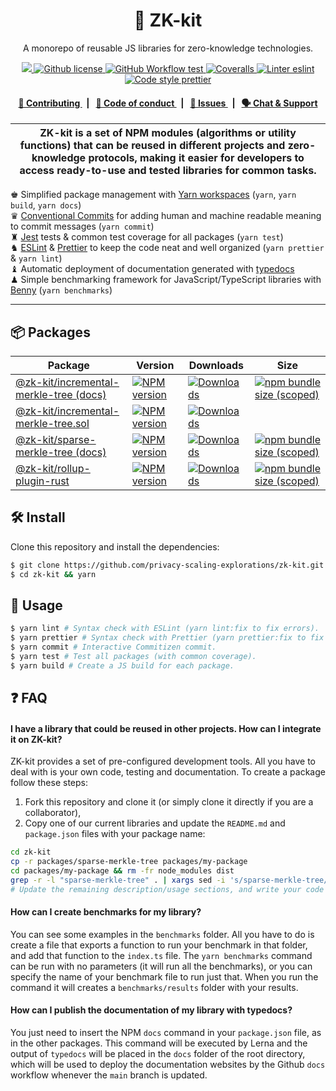 <p align="center">
    <h1 align="center">
        🧰 ZK-kit
    </h1>
    <p align="center">A monorepo of reusable JS libraries for zero-knowledge technologies.</p>
</p>

<p align="center">
    <a href="https://github.com/privacy-scaling-explorations" target="_blank">
        <img src="https://img.shields.io/badge/project-PSE-blue.svg?style=flat-square">
    </a>
    <a href="https://github.com/privacy-scaling-explorations/zk-kit/blob/main/LICENSE">
        <img alt="Github license" src="https://img.shields.io/github/license/privacy-scaling-explorations/zk-kit.svg?style=flat-square">
    </a>
    <a href="https://github.com/privacy-scaling-explorations/zk-kit/actions?query=workflow%3Atest">
        <img alt="GitHub Workflow test" src="https://img.shields.io/github/workflow/status/privacy-scaling-explorations/zk-kit/test?label=test&style=flat-square&logo=github">
    </a>
    <a href="https://coveralls.io/github/privacy-scaling-explorations/zk-kit">
        <img alt="Coveralls" src="https://img.shields.io/coveralls/github/privacy-scaling-explorations/zk-kit?label=coverage (ts)&style=flat-square&logo=coveralls">
    </a>
    <a href="https://eslint.org/">
        <img alt="Linter eslint" src="https://img.shields.io/badge/linter-eslint-8080f2?style=flat-square&logo=eslint">
    </a>
    <a href="https://prettier.io/">
        <img alt="Code style prettier" src="https://img.shields.io/badge/code%20style-prettier-f8bc45?style=flat-square&logo=prettier">
    </a>
</p>

<div align="center">
    <h4>
        <a href="/CONTRIBUTING.md">
            👥 Contributing
        </a>
        <span>&nbsp;&nbsp;|&nbsp;&nbsp;</span>
        <a href="/CODE_OF_CONDUCT.md">
            🤝 Code of conduct
        </a>
        <span>&nbsp;&nbsp;|&nbsp;&nbsp;</span>
        <a href="https://github.com/privacy-scaling-explorations/zk-kit/issues/new/choose">
            🔎 Issues
        </a>
        <span>&nbsp;&nbsp;|&nbsp;&nbsp;</span>
        <a href="https://discord.gg/9B9WgGP6YM">
            🗣️ Chat &amp; Support
        </a>
    </h4>
</div>

| ZK-kit is a set of NPM modules (algorithms or utility functions) that can be reused in different projects and zero-knowledge protocols, making it easier for developers to access ready-to-use and tested libraries for common tasks. |
| ------------------------------------------------------------------------------------------------------------------------------------------------------------------------------------------------------------------------------------- |

♚ Simplified package management with [Yarn workspaces](https://yarnpkg.com/features/workspaces) (`yarn`, `yarn build`, `yarn docs`)\
♛ [Conventional Commits](https://www.conventionalcommits.org) for adding human and machine readable meaning to commit messages (`yarn commit`)\
♜ [Jest](https://jestjs.io/) tests & common test coverage for all packages (`yarn test`)\
♞ [ESLint](https://eslint.org/) & [Prettier](https://prettier.io/) to keep the code neat and well organized (`yarn prettier` & `yarn lint`)\
♝ Automatic deployment of documentation generated with [typedocs](https://typedoc.org/)\
♟ Simple benchmarking framework for JavaScript/TypeScript libraries with [Benny](https://github.com/caderek/benny) (`yarn benchmarks`)

---

## 📦 Packages

<table>
    <th>Package</th>
    <th>Version</th>
    <th>Downloads</th>
    <th>Size</th>
    <tbody>
        <tr>
            <td>
                <a href="https://github.com/privacy-scaling-explorations/zk-kit/tree/main/packages/incremental-merkle-tree">
                    @zk-kit/incremental-merkle-tree
                </a>
                 <a href="https://zkkit.appliedzkp.org/incremental-merkle-tree">
                    (docs)
                </a>
            </td>
            <td>
                <!-- NPM version -->
                <a href="https://npmjs.org/package/@zk-kit/incremental-merkle-tree">
                    <img src="https://img.shields.io/npm/v/@zk-kit/incremental-merkle-tree.svg?style=flat-square" alt="NPM version" />
                </a>
            </td>
            <td>
                <!-- Downloads -->
                <a href="https://npmjs.org/package/@zk-kit/incremental-merkle-tree">
                    <img src="https://img.shields.io/npm/dm/@zk-kit/incremental-merkle-tree.svg?style=flat-square" alt="Downloads" />
                </a>
            </td>
            <td>
                <!-- Size -->
                <a href="https://bundlephobia.com/package/@zk-kit/incremental-merkle-tree">
                    <img src="https://img.shields.io/bundlephobia/minzip/@zk-kit/incremental-merkle-tree" alt="npm bundle size (scoped)" />
                </a>
            </td>
        </tr>
        <tr>
            <td>
                <a href="https://github.com/privacy-scaling-explorations/zk-kit/tree/main/packages/incremental-merkle-tree.sol">
                    @zk-kit/incremental-merkle-tree.sol
                </a>
            </td>
            <td>
                <!-- NPM version -->
                <a href="https://npmjs.org/package/@zk-kit/incremental-merkle-tree.sol">
                    <img src="https://img.shields.io/npm/v/@zk-kit/incremental-merkle-tree.sol.svg?style=flat-square" alt="NPM version" />
                </a>
            </td>
            <td>
                <!-- Downloads -->
                <a href="https://npmjs.org/package/@zk-kit/incremental-merkle-tree.sol">
                    <img src="https://img.shields.io/npm/dm/@zk-kit/incremental-merkle-tree.sol.svg?style=flat-square" alt="Downloads" />
                </a>
            </td>
            <td></td>
        </tr>
        <tr>
            <td>
                <a href="https://github.com/privacy-scaling-explorations/zk-kit/tree/main/packages/sparse-merkle-tree">
                    @zk-kit/sparse-merkle-tree
                </a>
                 <a href="https://zkkit.appliedzkp.org/sparse-merkle-tree/">
                    (docs)
                </a>
            </td>
            <td>
                <!-- NPM version -->
                <a href="https://npmjs.org/package/@zk-kit/sparse-merkle-tree">
                    <img src="https://img.shields.io/npm/v/@zk-kit/sparse-merkle-tree.svg?style=flat-square" alt="NPM version" />
                </a>
            </td>
            <td>
                <!-- Downloads -->
                <a href="https://npmjs.org/package/@zk-kit/sparse-merkle-tree">
                    <img src="https://img.shields.io/npm/dm/@zk-kit/sparse-merkle-tree.svg?style=flat-square" alt="Downloads" />
                </a>
            </td>
            <td>
                <!-- Size -->
                <a href="https://bundlephobia.com/package/@zk-kit/sparse-merkle-tree">
                    <img src="https://img.shields.io/bundlephobia/minzip/@zk-kit/sparse-merkle-tree" alt="npm bundle size (scoped)" />
                </a>
            </td>
        </tr>
        <tr>
            <td>
                <a href="https://github.com/privacy-scaling-explorations/zk-kit/tree/main/packages/rollup-plugin-rust">
                    @zk-kit/rollup-plugin-rust
                </a>
            </td>
            <td>
                <!-- NPM version -->
                <a href="https://npmjs.org/package/@zk-kit/rollup-plugin-rust">
                    <img src="https://img.shields.io/npm/v/@zk-kit/rollup-plugin-rust.svg?style=flat-square" alt="NPM version" />
                </a>
            </td>
            <td>
                <!-- Downloads -->
                <a href="https://npmjs.org/package/@zk-kit/rollup-plugin-rust">
                    <img src="https://img.shields.io/npm/dm/@zk-kit/rollup-plugin-rust.svg?style=flat-square" alt="Downloads" />
                </a>
            </td>
            <td>
                <!-- Size -->
                <a href="https://bundlephobia.com/package/@zk-kit/rollup-plugin-rust">
                    <img src="https://img.shields.io/bundlephobia/minzip/@zk-kit/rollup-plugin-rust" alt="npm bundle size (scoped)" />
                </a>
            </td>
        </tr>
    <tbody>
</table>

## 🛠 Install

Clone this repository and install the dependencies:

```bash
$ git clone https://github.com/privacy-scaling-explorations/zk-kit.git
$ cd zk-kit && yarn
```

## 📜 Usage

```bash
$ yarn lint # Syntax check with ESLint (yarn lint:fix to fix errors).
$ yarn prettier # Syntax check with Prettier (yarn prettier:fix to fix errors).
$ yarn commit # Interactive Commitizen commit.
$ yarn test # Test all packages (with common coverage).
$ yarn build # Create a JS build for each package.
```

## ❓ FAQ

#### I have a library that could be reused in other projects. How can I integrate it on ZK-kit?

ZK-kit provides a set of pre-configured development tools. All you have to deal with is your own code, testing and documentation. To create a package follow these steps:

1. Fork this repository and clone it (or simply clone it directly if you are a collaborator),
2. Copy one of our current libraries and update the `README.md` and `package.json` files with your package name:

```bash
cd zk-kit
cp -r packages/sparse-merkle-tree packages/my-package
cd packages/my-package && rm -fr node_modules dist
grep -r -l "sparse-merkle-tree" . | xargs sed -i 's/sparse-merkle-tree/my-package/'
# Update the remaining description/usage sections, and write your code in the src & tests folders!
```

#### How can I create benchmarks for my library?

You can see some examples in the `benchmarks` folder. All you have to do is create a file that exports a function to run your benchmark in that folder, and add that function to the `index.ts` file. The `yarn benchmarks` command can be run with no parameters (it will run all the benchmarks), or you can specify the name of your benchmark file to run just that. When you run the command it will creates a `benchmarks/results` folder with your results.

#### How can I publish the documentation of my library with typedocs?

You just need to insert the NPM `docs` command in your `package.json` file, as in the other packages. This command will be executed by Lerna and the output of `typedocs` will be placed in the `docs` folder of the root directory, which will be used to deploy the documentation websites by the Github `docs` workflow whenever the `main` branch is updated.

